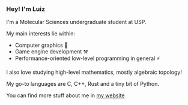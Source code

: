 ### Hey! I'm Luiz

I'm a Molecular Sciences undergraduate student at USP.

My main interests lie within:

- Computer graphics 🎨
- Game engine development ⚒️
- Performance-oriented low-level programming in general ⚡

I also love studying high-level mathematics, mostly algebraic topology!

My go-to languages are C, C++, Rust and a tiny bit of Python.

You can find more stuff about me in [my website](https://luizmugnaini.github.io)
